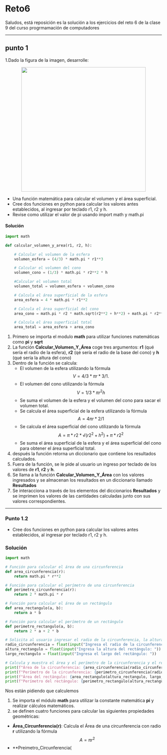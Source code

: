 # Reto6
Saludos, está reposición es la solución a los ejercicios del reto 6 de la clase 9 del curso progrmamación de computadores 
___
## punto 1 
1.Dado la figura de la imagen, desarrolle:

<div align='center'>
<figure> <img src="https://i.postimg.cc/FRvCmpxx/image.png" alt="" width="400" height="auto"/></br>
<figcaption><b></b></figcaption></figure>
</div>

+ Una función matemática para calcular el volumen y el área superficial.
+ Cree dos funciones en python para calcular los valores antes establecidos, al ingresar por teclado r1, r2 y h.
+ Revise como utilizar el valor de pi usando import math y math.pi
  
#### Solución 
```python
import math

def calcular_volumen_y_area(r1, r2, h):

    # Calcular el volumen de la esfera
    volumen_esfera = (4/3) * math.pi * r1**3

    # Calcular el volumen del cono
    volumen_cono = (1/3) * math.pi * r2**2 * h

    #Calcular el volumen total 
    volumen_total = volumen_esfera + volumen_cono

    # Calcula el área superficial de la esfera
    area_esfera = 4 * math.pi * r1**2

    # Calcula el área superficial del cono
    area_cono = math.pi * r2 * math.sqrt(r2**2 + h**2) + math.pi * r2**2

    # Calcula el área superficial total
    area_total = area_esfera + area_cono
```
1. Primero se importa el modulo **math** para utilizar funciones matemáticas como **pi** y **sqrt**
2. La función **Calcular_Volumen_Y_Área** coge tres argumentos: **r1** (qué sería el radio de la esfera), **r2** (qé sería el radio de la base del cono) y **h** (qué sería la altura del cono)
3. Dentro de la función se calcula:
     - El volumen de la esfera utilizando la fórmula $$V= 4/3 * πr * 3/1.$$
     - El volumen del cono utilizando la fórmula $$V = 1/3 * πr^2h$$
     - Se suma el volumen de la esfera y el volumen del cono para sacar el volumen total.
     - Se calcula el área superficial de la esfera utilizando la fórmula $$A = 4πr * 2/1$$
     - Se calcula el área superficial del cono utilizando la fórmula $$A = π * r2 * √(r2^2 + h^2) + π * r2^2$$
     - Se suma el área superficial de la esfera y el área superficial del cono para obtener el área superficial total.
4. después la función retorna un diccionario que contiene los resultados calculados.
5. Fuera de la función, se le pide al usuario un ingreso por teclado de los valores de **r1**, **r2** y **h**.
6. Se llama a la función **Calcular_Volumen_Y_Área** con los valores ingresados y se almacenan los resultados en un diccionario llamado **Resultados**
7. Se interacciona a través de los elementos del diccionarios **Resultados** y se imprimen los valores de las cantidades calculadas junto con sus valores correspondientes.
___
### Punto 1.2
+ Cree dos funciones en python para calcular los valores antes establecidos, al ingresar por teclado r1, r2 y h.
### Solución
```python
import math

# Función para calcular el área de una circunferencia
def area_circunferencia(r):
    return math.pi * r**2

# Función para calcular el perímetro de una circunferencia
def perimetro_circunferencia(r):
    return 2 * math.pi * r

# Función para calcular el área de un rectángulo
def area_rectangulo(a, b):
    return a * b

# Función para calcular el perímetro de un rectángulo
def perimetro_rectangulo(a, b):
    return 2 * a + 2 * b

# Solicita al usuario ingresar el radio de la circunferencia, la altura y el largo del rectángulo
radio_circunferencia = float(input("Ingresa el radio de la circunferencia: "))
altura_rectangulo = float(input("Ingresa la altura del rectángulo: "))
largo_rectangulo = float(input("Ingresa el largo del rectángulo: "))

# Calcula y muestra el área y el perímetro de la circunferencia y el rectángulo
print(f"Área de la circunferencia: {area_circunferencia(radio_circunferencia)}")
print(f"Perímetro de la circunferencia: {perimetro_circunferencia(radio_circunferencia)}")
print(f"Área del rectángulo: {area_rectangulo(altura_rectangulo, largo_rectangulo)}")
print(f"Perímetro del rectángulo: {perimetro_rectangulo(altura_rectangulo, largo_rectangulo)}")
```
Nos están pidiendo que calculemos 
1. Se importa el módulo **math** para utilizar la constante matemática **pi** y realizar cálculos matemáticos.
2. se definen cuatro funciones para calcular las siguientes propiedades geométricas:
  - **Área_Circunferencia(r)**: Calcula el Área de una circunferencia con radio **r** utilizando la fórmula $$A =  πr^2$$
  - **Preimetro_Circunferencia(

